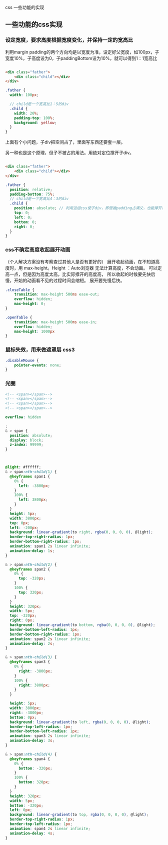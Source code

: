 css 一些功能的实现

## 一些功能的css实现

### 设定宽度，要求高度根据宽度变化，并保持一定的宽高比

利用margin padding的两个方向均是以宽度为准，设定好父宽度，如100px，子宽度10%，子高度设为0，子paddingBottom设为10%，就可以得到1：1宽高比

```html

<div class="father">
    <div class="child"></div>
</div>
```

```scss
.father {
  width: 100px;

  // child是一个宽高比1：5的div
  .child {
    width: 20%;
    padding-top: 100%;
    background: yellow;
  }
}
```

上面有个小问题，子div把空间占了，里面写东西还要套一层。

另一种也是这个原理，但子不被占的用法。用绝对定位撑开子div。

```html

<div class="father">
    <div class="child"></div>
</div>
```

```scss
.father {
  position: relative;
  padding-bottom: 75%;
  // child是一个宽高比4：3的div
  .child {
    position: absolute; // 利用这组css使子div，即使被padding占满父，也能撑开和父一样大
    top: 0;
    left: 0;
    bottom: 0;
    right: 0;
  }
}
```

### css不确定高度收起展开动画

（个人解决方案没有考察查过其他人是否有更好的） 展开收起动画，在不知道高度时，用 max-height。Height ：Auto浏览器 无法计算高度，不会动画。 可以定高一点，但是因为高度太高，比实际撑开的高度高，
所以收起的时候要先快后慢，开始的动画看不见的过程时间会缩短。 展开要先慢后快。

```css
.closeTable {
    transition: max-height 500ms ease-out;
    overflow: hidden;
    max-height: 0;
}

.openTable {
    transition: max-height 500ms ease-in;
    overflow: hidden;
    max-height: 1000px
}
```

### 鼠标失效，用来做遮罩层 css3

```css
.disableMouse {
    pointer-events: none;
}
```

### 光圈

```html
<!-- <span></span>-->
<!-- <span></span>-->
<!-- <span></span>-->
<!-- <span></span>-->

```

```scss
overflow: hidden

;
& > span {
  position: absolute;
  display: block;
  z-index: 99999;
}



@light: #ffffff;
& > span:nth-child(1) {
  @keyframes span1 {
    0% {
      left: -3800px;
    }
    100% {
      left: 3800px;
    }
  }
  height: 5px;
  width: 3800px;
  top: 0px;
  left: -200px;
  background: linear-gradient(to right, rgba(0, 0, 0, 0), @light);
  border-top-right-radius: 1px;
  border-bottom-right-radius: 1px;
  animation: span1 2s linear infinite;
  animation-delay: 1s;
}

& > span:nth-child(2) {
  @keyframes span2 {
    0% {
      top: -320px;
    }
    100% {
      top: 320px;
    }
  }
  height: 320px;
  width: 5px;
  top: -320px;
  right: 0px;
  background: linear-gradient(to bottom, rgba(0, 0, 0, 0), @light);
  border-bottom-left-radius: 1px;
  border-bottom-right-radius: 1px;
  animation: span2 2s linear infinite;
  animation-delay: 2s;
}

& > span:nth-child(3) {
  @keyframes span3 {
    0% {
      right: -3800px;
    }
    100% {
      right: 3800px;
    }
  }

  height: 5px;
  width: 3800px;
  right: -3800px;
  bottom: 0px;
  background: linear-gradient(to left, rgba(0, 0, 0, 0), @light);
  border-top-left-radius: 1px;
  border-bottom-left-radius: 1px;
  animation: span3 2s linear infinite;
  animation-delay: 3s;
}

& > span:nth-child(4) {
  @keyframes span4 {
    0% {
      bottom: -320px;
    }
    100% {
      bottom: 320px;
    }
  }
  height: 320px;
  width: 5px;
  bottom: -320px;
  left: 0px;
  background: linear-gradient(to top, rgba(0, 0, 0, 0), @light);
  border-top-right-radius: 1px;
  border-top-left-radius: 1px;
  animation: span4 2s linear infinite;
  animation-delay: 4s;
}

```

